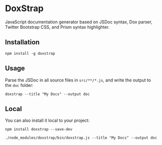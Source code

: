 # DoxStrap

JavaScript documentation generator based on JSDoc syntax, Dox parser, Twitter Bootstrap CSS, and Prism syntax highlighter.

## Installation

    npm install -g doxstrap

## Usage

Parse the JSDoc in all source files in `src/**/*.js`, and write the output to the `doc` folder:

    doxstrap --title "My Docs" --output doc

## Local

You can also install it local to your project:

    npm install doxstrap --save-dev

    ./node_modules/doxstrap/bin/doxstrap.js --title "My Docs" --output doc

